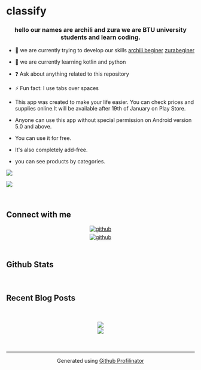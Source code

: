 # classify
### <div align="center">hello our names are archili and zura we are BTU university students and learn coding.</div>  
  

- 🔭 we are currently trying to develop our skills [archili beginer](https://github.com/Archilimilorava) [zurabeginer](https://github.com/Zura18)  
  

- 🌱 we are currently learning kotlin and python  
  

- ❓ Ask about anything related to this repository  
  

- ⚡ Fun fact: I use tabs over spaces  
- This app was created to make your life easier. You can check prices and supplies online.It will be available after 19th of January on Play Store.
- Anyone can use this app without special permission on Android version 5.0 and above.
- You can use it for free.
- It's also completely add-free.
- you can see products by categories.

![](https://scontent.ftbs4-2.fna.fbcdn.net/v/t1.15752-9/325502910_730092921880155_7812642956384949547_n.jpg?_nc_cat=107&ccb=1-7&_nc_sid=ae9488&_nc_eui2=AeGDwQfF4UUbDgya4Sa9Chg--W_OU9EGXVf5b85T0QZdV1KAY073kqW95TvZRKiJmRawS0zl096owmf5s3ArPVWF&_nc_ohc=8WtvuiOqmqIAX904Q0k&tn=Lf7j7U_QHpCnd0xQ&_nc_ht=scontent.ftbs4-2.fna&oh=03_AdTo5c9j3873bPwt5P-ZPjXQO1d69npHCxi5jGLbIxBjxg&oe=63EE7251)  
  

![](https://scontent.ftbs4-2.fna.fbcdn.net/v/t1.15752-9/325999062_866936944541565_7161151426522058312_n.jpg?_nc_cat=110&ccb=1-7&_nc_sid=ae9488&_nc_eui2=AeHN5VU8h5m-tHMEZ6ROtQ76UIlLVzLPxM5QiUtXMs_EzpwUcMKfjrUQ0rrA9iy71-Ha7ObOBI-xQpGcFysq1K0h&_nc_ohc=pSx8y1G9rB0AX-KrfTz&_nc_ht=scontent.ftbs4-2.fna&oh=03_AdRHWwkY6pDRZVP0DlnOVQwqKHhoAuWzkjXmJMTouPD4UQ&oe=63EE6F29)  
  

<br/>  





## Connect with me  
<div align="center">
<a href="https://github.com/Archilimilorava" target="_blank">
<img src=https://img.shields.io/badge/github-%2324292e.svg?&style=for-the-badge&logo=github&logoColor=white alt=github style="margin-bottom: 5px;" />
</a>  
</div>  
  

<div align="center">
<a href="https://github.com/Zura18" target="_blank">
<img src=https://img.shields.io/badge/github-%2324292e.svg?&style=for-the-badge&logo=github&logoColor=white alt=github style="margin-bottom: 5px;" />
</a>  
</div>  
  

<br/>  


## Github Stats  
  

<br/>  


## Recent Blog Posts  
  

<br/>  

  

<br/>  

<div align="center">
<img src="https://komarev.com/ghpvc/?username=Archilimilorava&&style=flat-square" align="center" />
</div>  
  

<div align="center">
<img src="https://komarev.com/ghpvc/?username=Zura18&&style=flat-square" align="center" />
</div>  
  

<br/>  


<br />

----
<div align="center">Generated using <a href="https://profilinator.rishav.dev/" target="_blank">Github Profilinator</a></div>
